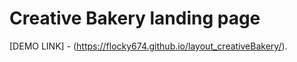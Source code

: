 # Creative Bakery landing page

[DEMO LINK] - (https://flocky674.github.io/layout_creativeBakery/).
